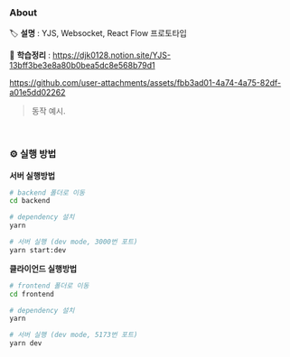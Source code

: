 ### About

🏷️ **설명** : YJS, Websocket, React Flow 프로토타입

🔖 **학습정리** : https://djk0128.notion.site/YJS-13bff3be3e8a80b0bea5dc8e568b79d1


https://github.com/user-attachments/assets/fbb3ad01-4a74-4a75-82df-a01e5dd02262

> 동작 예시.

<br>

### ⚙️ 실행 방법

**서버 실행방법**
```bash
# backend 폴더로 이동
cd backend

# dependency 설치
yarn

# 서버 실행 (dev mode, 3000번 포트)
yarn start:dev
```
**클라이언드 실행방법**
```bash
# frontend 폴더로 이동
cd frontend

# dependency 설치
yarn

# 서버 실행 (dev mode, 5173번 포트)
yarn dev
```
